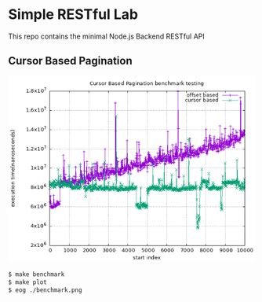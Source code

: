 # Simple RESTful Lab
This repo contains the minimal Node.js Backend RESTful API

## Cursor Based Pagination
![](./benchmark.png)

```shell
$ make benchmark
$ make plot
$ eog ./benchmark.png
```